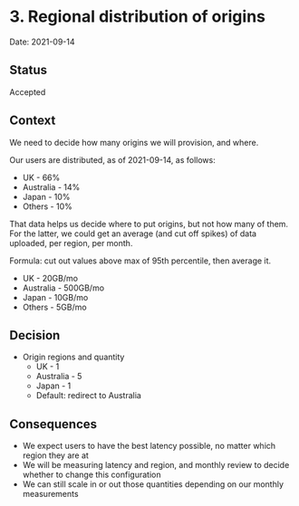 # 3. Regional distribution of origins

Date: 2021-09-14

## Status

Accepted

## Context

We need to decide how many origins we will provision, and where.

Our users are distributed, as of 2021-09-14, as follows:
- UK - 66%
- Australia - 14%
- Japan - 10%
- Others - 10%

That data helps us decide where to put origins, but not how many of them.
For the latter, we could get an average (and cut off spikes) of data uploaded, per region, per month.

Formula: cut out values above max of 95th percentile, then average it.

- UK - 20GB/mo
- Australia - 500GB/mo
- Japan - 10GB/mo
- Others - 5GB/mo

## Decision

- Origin regions and quantity
    - UK - 1
    - Australia - 5
    - Japan - 1
    - Default: redirect to Australia


## Consequences

- We expect users to have the best latency possible, no matter which region they are at
- We will be measuring latency and region, and monthly review to decide whether to change this configuration
- We can still scale in or out those quantities depending on our monthly measurements
